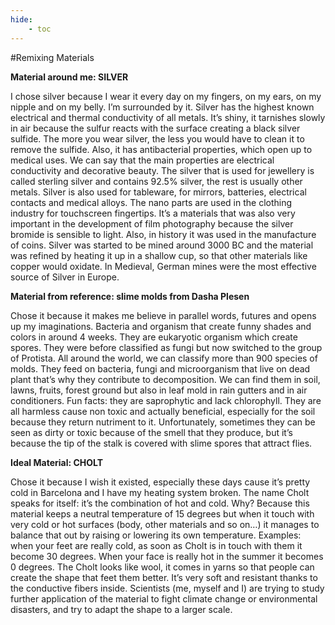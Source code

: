 ```yaml
---
hide:
    - toc
---
```




#Remixing Materials




**Material around me: SILVER**


I chose silver because I wear it every day on my fingers, on my ears, on my nipple and on my belly. I’m surrounded by it.
Silver has the highest known electrical and thermal conductivity of all metals. It’s shiny, it tarnishes slowly in air because the sulfur reacts with the surface creating a black silver sulfide. The more you wear silver, the less you would have to clean it to remove the sulfide. Also, it has antibacterial properties, which open up to medical uses. We can say that the main properties are electrical conductivity and decorative beauty.
The silver that is used for jewellery is called sterling silver and contains 92.5% silver, the rest is usually other metals. Silver is also used for tableware, for mirrors, batteries, electrical contacts and medical alloys. The nano parts are used in the clothing industry for touchscreen fingertips. It’s a materials that was also very important in the development of film photography because the silver bromide is sensible to light. Also, in history it was used in the manufacture of coins.
Silver was started to be mined around 3000 BC and the material was refined by heating it up in a shallow cup, so that other materials like copper would oxidate.
In Medieval, German mines were the most effective source of Silver in Europe.




**Material from reference: slime molds from Dasha Plesen**


Chose it because it makes me believe in parallel words, futures and opens up my imaginations. Bacteria and organism that create funny shades and colors in around 4 weeks. They are eukaryotic organism which create spores. They were before classified as fungi but now switched to the group of Protista. All around the world, we can classify more than 900 species of molds. They feed on bacteria, fungi and microorganism that live on dead plant that’s why they contribute to decomposition.
We can find them in soil, lawns, fruits, forest ground but also in leaf mold in rain gutters and in air conditioners. Fun facts: they are saprophytic and lack chlorophyll. They are all harmless cause non toxic and actually beneficial, especially for the soil because they return nutriment to it.
Unfortunately, sometimes they can be seen as dirty or toxic because of the smell that they produce, but it’s because the tip of the stalk is covered with slime spores that attract flies.




**Ideal Material: CHOLT**


Chose it because I wish it existed, especially these days cause it’s pretty cold in Barcelona and I have my heating system broken. The name Cholt speaks for itself: it’s the combination of hot and cold. Why? Because this material keeps a neutral temperature of 15 degrees but when it touch with very cold or hot surfaces (body, other materials and so on…) it manages to balance that out by raising or lowering its own temperature. Examples: when your feet are really cold, as soon as Cholt is in touch with them it become 30 degrees. When your face is really hot in the summer it becomes 0 degrees.
The Cholt looks like wool, it comes in yarns so that people can create the shape that feet them better. It’s very soft and resistant thanks to the conductive fibers inside.
Scientists (me, myself and I) are trying to study further application of the material to fight climate change or environmental disasters, and try to adapt the shape to a larger scale.
